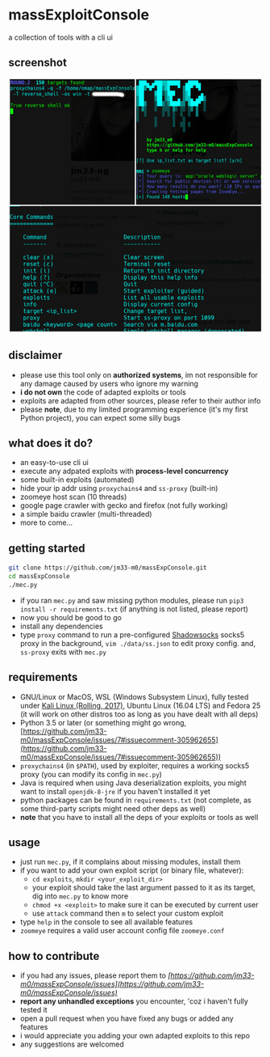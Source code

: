 # massExploitConsole
a collection of tools with a cli ui


## screenshot

![](/screenshot/main.png)


## disclaimer

- please use this tool only on **authorized systems**, im not responsible for any damage caused by users who ignore my warning
- **i do not own** the code of adapted exploits or tools
- exploits are adapted from other sources, please refer to their author info
- please **note**, due to my limited programming experience (it's my first Python project), you can expect some silly bugs


## what does it do?

- an easy-to-use cli ui
- execute any adpated exploits with **process-level concurrency**
- some built-in exploits (automated)
- hide your ip addr using `proxychains4` and `ss-proxy` (built-in)
- zoomeye host scan (10 threads)
- google page crawler with gecko and firefox (not fully working)
- a simple baidu crawler (multi-threaded)
- more to come...


## getting started

```bash
git clone https://github.com/jm33-m0/massExpConsole.git
cd massExpConsole
./mec.py
```

- if you ran `mec.py` and saw missing python modules, please run `pip3 install -r requirements.txt` (if anything is not listed, please report)
- now you should be good to go
- install any dependencies
- type `proxy` command to run a pre-configured [Shadowsocks](https://github.com/shadowsocks/shadowsocks-go) socks5 proxy in the background, `vim ./data/ss.json` to edit proxy config. and, `ss-proxy` exits with `mec.py`


## requirements

- GNU/Linux or MacOS, WSL (Windows Subsystem Linux), fully tested under [Kali Linux (Rolling, 2017)](https://www.kali.org), Ubuntu Linux (16.04 LTS) and Fedora 25 (it will work on other distros too as long as you have dealt with all deps)
- Python 3.5 or later (or something might go wrong, [https://github.com/jm33-m0/massExpConsole/issues/7#issuecomment-305962655](https://github.com/jm33-m0/massExpConsole/issues/7#issuecomment-305962655))
- `proxychains4` (in `$PATH`), used by exploiter, requires a working socks5 proxy (you can modify its config in `mec.py`)
- Java is required when using Java deserialization exploits, you might want to install `openjdk-8-jre` if you haven't installed it yet
- python packages can be found in `requirements.txt` (not complete, as some third-party scripts might need other deps as well)
- **note** that you have to install all the deps of your exploits or tools as well


## usage

- just run `mec.py`, if it complains about missing modules, install them
- if you want to add your own exploit script (or binary file, whatever):
    - `cd exploits`, `mkdir <your_exploit_dir>`
    - your exploit should take the last argument passed to it as its target, dig into `mec.py` to know more
    - `chmod +x <exploit>` to make sure it can be executed by current user
    - use `attack` command then `m` to select your custom exploit
- type `help` in the console to see all available features
- `zoomeye` requires a valid user account config file `zoomeye.conf`


## how to contribute

- if you had any issues, please report them to *[https://github.com/jm33-m0/massExpConsole/issues](https://github.com/jm33-m0/massExpConsole/issues)*
- **report any unhandled exceptions** you encounter, 'coz i haven't fully tested it
- open a pull request when you have fixed any bugs or added any features
- i would appreciate you adding your own adapted exploits to this repo
- any suggestions are welcomed
